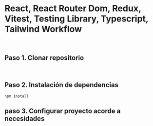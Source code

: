 # React, React Router Dom, Redux, Vitest, Testing Library, Typescript, Tailwind Workflow

<br>

## Paso 1. Clonar repositorio

<br>

## Paso 2. Instalación de dependencias

```shell
npm install
```

## paso 3. Configurar proyecto acorde a necesidades
